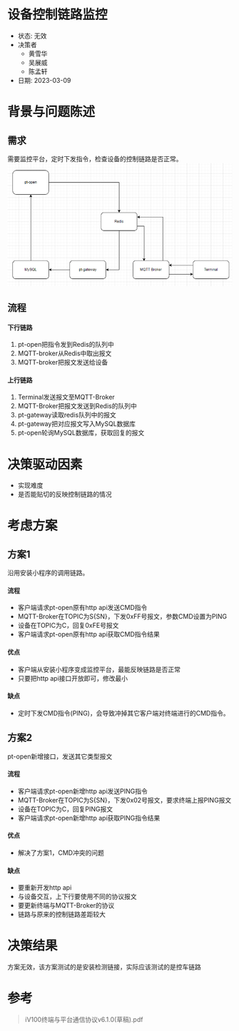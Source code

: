 # 设备控制链路监控
* 状态: 无效
* 决策者
  * 黄雪华
  * 吴展威
  * 陈孟轩
* 日期: 2023-03-09

# 背景与问题陈述
## 需求
需要监控平台，定时下发指令，检查设备的控制链路是否正常。
![](./20230309105237.png)
## 流程
#### 下行链路
1. pt-open把指令发到Redis的队列中
1. MQTT-broker从Redis中取出报文
1. MQTT-broker把报文发送给设备
#### 上行链路
1. Terminal发送报文至MQTT-Broker
1. MQTT-Broker把报文发送到Redis的队列中
1. pt-gateway读取redis队列中的报文
1. pt-gateway把对应报文写入MySQL数据库
1. pt-open轮询MySQL数据库，获取回复的报文

# 决策驱动因素
* 实现难度
* 是否能贴切的反映控制链路的情况

# 考虑方案

## 方案1
沿用安装小程序的调用链路。

#### 流程
* 客户端请求pt-open原有http api发送CMD指令
* MQTT-Broker在TOPIC为S{SN}，下发0xFF号报文，参数CMD设置为PING
* 设备在TOPIC为C，回复0xFE号报文
* 客户端请求pt-open原有http api获取CMD指令结果
#### 优点
* 客户端从安装小程序变成监控平台，最能反映链路是否正常
* 只要把http api接口开放即可，修改最小
#### 缺点
* 定时下发CMD指令(PING)，会导致冲掉其它客户端对终端进行的CMD指令。

## 方案2
pt-open新增接口，发送其它类型报文
#### 流程
* 客户端请求pt-open新增http api发送PING指令
* MQTT-Broker在TOPIC为S{SN}，下发0x02号报文，要求终端上报PING报文
* 设备在TOPIC为C，回复PING报文
* 客户端请求pt-open新增http api获取PING指令结果
#### 优点
* 解决了方案1，CMD冲突的问题
#### 缺点
* 要重新开发http api
* 与设备交互，上下行要使用不同的协议报文
* 要更新终端与MQTT-Broker的协议
* 链路与原来的控制链路差距较大

# 决策结果
方案无效，该方案测试的是安装检测链接，实际应该测试的是控车链路

# 参考
> iV100终端与平台通信协议v6.1.0(草稿).pdf